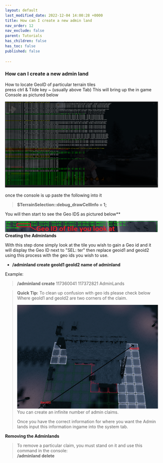 ```yaml
---
layout: default
last_modified_date: 2022-12-04 14:00:28 +0000
title: How can I create a new admin land
nav_order: 12
nav_exclude: false
parent: Tutorials
has_children: false
has_toc: false
published: false

---
```

### How can I create a new admin land

How to locate GeoID of particular terrain tiles  
press ctrl & Tilde key \~ (usually above Tab) This will bring up the in game Console as pictured below

![](/uploads/ingameconsole.png)

once the console is up paste the following into it

> **$TerrainSelection::debug_drawCellInfo = 1;**

You will then start to see the Geo IDS as pictured below**

![](/uploads/geoidinfo.png)  
**Creating the Adminlands**

With this step done simply look at the tile you wish to gain a Geo id and it will display the Geo ID next to "SEL: ter" then replace geoid1 and geoid2 using this process with the geo ids you wish to use.

* **/adminland create geoId1 geoId2 name of adminland**

Example:

> **/adminland create** 117360041 117372821 AdminLands

> **Quick Tip:** To clean up confusion with geo ids please check below  
> Where geoId1 and geoId2 are two corners of the claim.
>
> ![](/uploads/geoidpreference.png)  
> You can create an infinite number of admin claims.
>
> Once you have the correct information for where you want the Admin lands input this information ingame into the system tab.

**Removing the Adminlands**

> To remove a particular claim, you must stand on it and use this command in the console:  
> **/adminland delete**